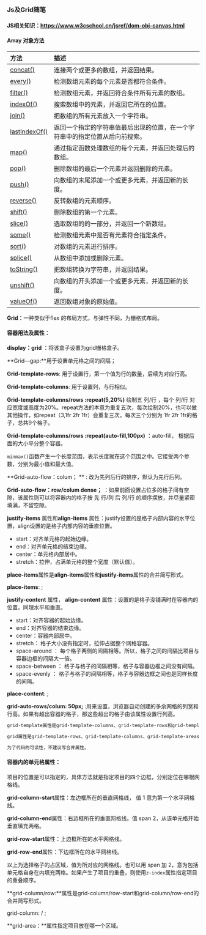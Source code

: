 ### Js及Grid随笔



#### JS相关知识：https://www.w3cschool.cn/jsref/dom-obj-canvas.html

#### Array 对象方法

| 方法                                                         | 描述                                                         |
| :----------------------------------------------------------- | :----------------------------------------------------------- |
| [concat()](https://www.w3cschool.cn/jsref/jsref-concat-array.html) | 连接两个或更多的数组，并返回结果。                           |
| [every()](https://www.w3cschool.cn/jsref/jsref-every.html)   | 检测数组元素的每个元素是否都符合条件。                       |
| [filter()](https://www.w3cschool.cn/jsref/jsref-filter.html) | 检测数组元素，并返回符合条件所有元素的数组。                 |
| [indexOf()](https://www.w3cschool.cn/jsref/jsref-indexof-array.html) | 搜索数组中的元素，并返回它所在的位置。                       |
| [join()](https://www.w3cschool.cn/jsref/jsref-join.html)     | 把数组的所有元素放入一个字符串。                             |
| [lastIndexOf()](https://www.w3cschool.cn/jsref/jsref-lastindexof-array.html) | 返回一个指定的字符串值最后出现的位置，在一个字符串中的指定位置从后向前搜索。 |
| [map()](https://www.w3cschool.cn/jsref/jsref-map.html)       | 通过指定函数处理数组的每个元素，并返回处理后的数组。         |
| [pop()](https://www.w3cschool.cn/jsref/jsref-pop.html)       | 删除数组的最后一个元素并返回删除的元素。                     |
| [push()](https://www.w3cschool.cn/jsref/jsref-push.html)     | 向数组的末尾添加一个或更多元素，并返回新的长度。             |
| [reverse()](https://www.w3cschool.cn/jsref/jsref-reverse.html) | 反转数组的元素顺序。                                         |
| [shift()](https://www.w3cschool.cn/jsref/jsref-shift.html)   | 删除数组的第一个元素。                                       |
| [slice()](https://www.w3cschool.cn/jsref/jsref-slice-array.html) | 选取数组的的一部分，并返回一个新数组。                       |
| [some()](https://www.w3cschool.cn/jsref/jsref-some.html)     | 检测数组元素中是否有元素符合指定条件。                       |
| [sort()](https://www.w3cschool.cn/jsref/jsref-sort.html)     | 对数组的元素进行排序。                                       |
| [splice()](https://www.w3cschool.cn/jsref/jsref-splice.html) | 从数组中添加或删除元素。                                     |
| [toString()](https://www.w3cschool.cn/jsref/jsref-tostring-array.html) | 把数组转换为字符串，并返回结果。                             |
| [unshift()](https://www.w3cschool.cn/jsref/jsref-unshift.html) | 向数组的开头添加一个或更多元素，并返回新的长度。             |
| [valueOf()](https://www.w3cschool.cn/jsref/jsref-valueof-array.html) | 返回数组对象的原始值。                                       |



**Grid**：一种类似于flex 的布局方式，与弹性不同，为栅格式布局。

#### 容器用法及属性： 

**display：grid** ：将该盒子设置为grid栅格盒子。

**Grid—gap:**用于设置单元格之间的间隔；

**Grid-template-rows**: 用于设置行，第一个值为行的数量，后续为对应行高。

**Grid-template-columns**: 用于设置列，与行相似。

**Grid-template-columns/rows :repeat(5,20%)**  绘制五  列/行 ，每个  列/行  对应宽度或高度为20%。repeat方法的本意为重复五次，每次绘制20%，也可以做其他操作，如repeat（3,1fr 2fr 1fr）会重复三次，每次三个分别为 1fr 2fr 1fr的格子，总共9个格子。

**Grid-template-columns/rows :repeat(auto-fill,100px)** ：auto-fill， 根据后面的大小平分整个容器。

`minmax()`函数产生一个长度范围，表示长度就在这个范围之中。它接受两个参数，分别为最小值和最大值。

**Grid-auto-flow：colum； ** : 改为先列后行的排序，默认为先行后列。

**Grid-auto-flow：row/colum  dense；** ：如果前面设置占位多的格子间有空隙，该属性则可以将容器内的格子按 先  行/列  后   列/行  的顺序摆放，并尽量紧密填满，不留空隙。

**justify-items** 属性和**align-items** 属性：justify设置的是格子内部内容的水平位置，align设置的是格子内部内容的垂直位置。

- start：对齐单元格的起始边缘。
- end：对齐单元格的结束边缘。
- center：单元格内部居中。
- stretch：拉伸，占满单元格的整个宽度（默认值）。

**place-items**属性是**align-items**属性和**justify-items**属性的合并简写形式。

**place-items**: <align-items>  <justify-items>;

**justify-content** 属性， **align-content** 属性：设置的是格子没铺满时在容器内的位置。同理水平和垂直。

- start：对齐容器的起始边缘。
- end：对齐容器的结束边缘。
- center：容器内部居中。
- stretch： 格子大小没有指定时，拉伸占据整个网格容器。
- space-around ： 每个格子两侧的间隔相等。所以，格子之间的间隔比项目与容器边框的间隔大一倍。
- space-between ： 格子与格子的间隔相等，格子与容器边框之间没有间隔。
- space-evenly ： 格子与格子的间隔相等，格子与容器边框之间也是同样长度的间隔。

**place-content**: <align-content>  <justify-content>;

**grid-auto-rows/colum: 50px;** :用来设置，浏览器自动创建的多余网格的列宽和行高。如果有超出容器的格子，那这些超出的格子由该属性设置行列高。



```css
grid-template属性是grid-template-columns、grid-template-rows和grid-template-area这三个属性的合并简写形式。

grid属性是grid-template-rows、grid-template-columns、grid-template-areas、 grid-auto-rows、grid-auto-columns、grid-auto-flow这六个属性的合并简写形式。

为了代码的可读性，不建议写合并属性。
```



#### 容器内的单元格属性：

项目的位置是可以指定的，具体方法就是指定项目的四个边框，分别定位在哪根网格线。

**grid-column-start**属性：左边框所在的垂直网格线， 值 1   意为第一个水平网格线。

**grid-column-end**属性：右边框所在的垂直网格线。值 span 2，从该单元格开始垂直填充两格。

**grid-row-start**属性：上边框所在的水平网格线。

**grid-row-end**属性：下边框所在的水平网格线。

以上为选择格子的占区域，值为所对应的网格线。也可以用 span 加 2，意为包括单元格自身在内填充两格。如果产生了项目的重叠，则使用`z-index`属性指定项目的重叠顺序。

**grid-column/row:**属性是grid-column/row-start和grid-column/row-end的合并简写形式。

grid-column: <start-line> / <end-line>;

**grid-area：**属性指定项目放在哪一个区域。






